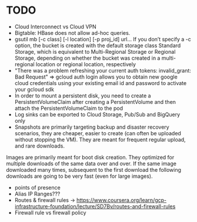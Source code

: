 # TODO

- Cloud Interconnect vs Cloud VPN
- Bigtable: HBase does not allow ad-hoc queries.
- gsutil mb [-c class] [-l location] [-p proj_id] url…
If you don’t specify a -c option, the bucket is created with the default storage class Standard Storage, which is equivalent to Multi-Regional Storage or Regional Storage, depending on whether the bucket was created in a multi-regional location or regional location, respectively
- "There was a problem refreshing your current auth tokens: invalid_grant: Bad Request" => gcloud auth login allows you to obtain new google cloud credentials using your existing email id and password to activate your gcloud sdk
- In order to mount a persistent disk, you need to create a PersistentVolumeClaim after creating a PersistentVolume and then attach the PersistentVolumeClaim to the pod
- Log sinks can be exported to Cloud Storage, Pub/Sub and BigQuery only
- Snapshots are primarily targeting backup and disaster recovery scenarios, they are cheaper, easier to create (can often be uploaded without stopping the VM). They are meant for frequent regular upload, and rare downloads.

Images are primarily meant for boot disk creation. They optimized for multiple downloads of the same data over and over. If the same image downloaded many times, subsequent to the first download the following downloads are going to be very fast (even for large images).
- points of presence
- Alias IP Ranges???
- Routes & firewall rules -> https://www.coursera.org/learn/gcp-infrastructure-foundation/lecture/SD7Bv/routes-and-firewall-rules
- Firewall rule vs firewall policy
